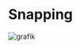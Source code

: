 # Snapping
![grafik](https://github.com/meerk40t/meerk40t/assets/2670784/42755664-4ee5-4ad1-ba32-cad3754ac2cc)

